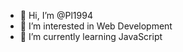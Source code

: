 - 👋 Hi, I’m @Pl1994
- 👀 I’m interested in Web Development
- 🌱 I’m currently learning JavaScript

<!---
Pl1994/Pl1994 is a ✨ special ✨ repository because its `README.md` (this file) appears on your GitHub profile.
You can click the Preview link to take a look at your changes.
--->
